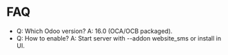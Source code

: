 # FAQ

- Q: Which Odoo version? A: 16.0 (OCA/OCB packaged).
- Q: How to enable? A: Start server with --addon website_sms or install in UI.
